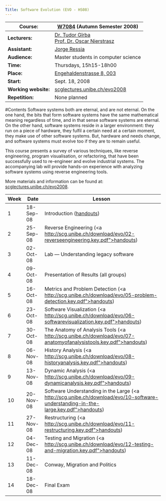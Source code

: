 ```yaml
---
Title: Software Evolution (EVO - HS08)
---
```



|**Course:**|[W7084](http://evub.unibe.ch/pievub/n_index.asp?KursID=2843157&KursNr=W7084&UeberschriftID=409425&page=detail) (Autumn Semester 2008)
|---|---
|**Lecturers:**| [Dr. Tudor G&icirc;rba](http://www.tudorgirba.com) <br/> [Prof. Dr. Oscar Nierstrasz](http://www.iam.unibe.ch/~oscar/)
|**Assistant:**|[Jorge Ressia](http://www.iam.unibe.ch/~ressia)
|**Audience:**|Master students in computer science 
|**Time:**|Thursdays, 15h15-18h00
|**Place:**|[Engehaldenstrasse 8, 003](%base_url%/contact/maps)
|**Start:**|Sept. 18, 2008
|**Working website:**|[scglectures.unibe.ch/evo2008](http://scglectures.unibe.ch/evo2008)
|**Repetition:**|None planned

#Contents
Software systems both are eternal, and are not eternal. On the one hand, the bits that form software systems have the same mathematical meaning regardless of time, and in that sense software systems are eternal. On the other hand, software systems reside in a larger environment: they run on a piece of hardware, they fulfil a certain need at a certain moment, they make use of other software systems. But, hardware and needs change, and software systems must evolve too if they are to remain useful. 

 

 This course presents a survey of various techniques, like reverse engineering, program visualisation, or refactoring, that have been successfully used to re-engineer and evolve industrial systems. The accompanying lab will provide hands-on experience with analyzing software systems using reverse engineering tools. 

 

 More materials and information can be found at: [scglectures.unibe.ch/evo2008](http://scglectures.unibe.ch/evo2008).


|**Week**|**Date**|**Lesson**
|---|---|---
| 1| 18-Sep-08| Introduction ([handouts](http://scg.unibe.ch/download/evo/01-introduction.key.pdf))
| 2| 25-Sep-08| Reverse Engineering (<a http://scg.unibe.ch/download/evo/02-reverseengineering.key.pdf">handouts</a>)
| 3| 02-Oct-08| Lab &mdash; Understanding legacy software
| 4| 09-Oct-08| Presentation of Results (all groups)
| 5| 16-Oct-08| Metrics and Problem Detection (<a http://scg.unibe.ch/download/evo/05-problem-detection.key.pdf">handouts</a>)
| 6| 23-Oct-08| Software Visualization (<a http://scg.unibe.ch/download/evo/06-softwarevisualization.key.pdf">handouts</a>)
| 7| 30-Oct-08| The Anatomy of Analysis Tools (<a http://scg.unibe.ch/download/evo/07-anatomyofanalysistools.key.pdf">handouts</a>)
| 8| 06-Nov-08| History Analysis (<a http://scg.unibe.ch/download/evo/08-historyanalysis.key.pdf">handouts</a>)
| 9| 13-Nov-08| Dynamic Analysis (<a http://scg.unibe.ch/download/evo/09-dynamicanalysis.key.pdf">handouts</a>)
| 10| 20-Nov-08| Software Understanding in the Large (<a http://scg.unibe.ch/download/evo/10-software-understanding-in-the-large.key.pdf">handouts</a>)
| 11| 27-Nov-08| Restructuring (<a http://scg.unibe.ch/download/evo/11-restructuring.key.pdf">handouts</a>)
| 12| 04-Dec-08| Testing and Migration (<a http://scg.unibe.ch/download/evo/12-testing-and-migration.key.pdf">handouts</a>)
| 13| 11-Dec-08| Conway, Migration and Politics
| 14| 18-Dec-08| Final Exam
